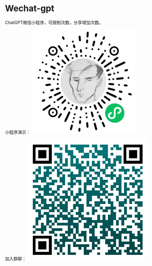 # Wechat-gpt
ChatGPT微信小程序，可限制次数，分享增加次数。

小程序演示：
![演示](/img/appcode.jpeg)

加入群聊：
![演示](/img/qrcode.png)